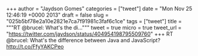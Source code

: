
+++
author = "Jaydson Gomes"
categories = ["tweet"]
date = "Mon Nov 25 12:46:19 +0000 2013"
draft = false
slug = "025b5bf78e2a10e2821e7ca7f91981c3faf6c1ce"
tags = ["tweet"]
title = """RT @brucel: What's the di..."""
tweet = true
micro = true
tweet_url = "https://twitter.com/jaydson/status/404954198795509760"
+++
RT @brucel: What's the difference between Java and JavaScript? http://t.co/FfyYAKCPeo
